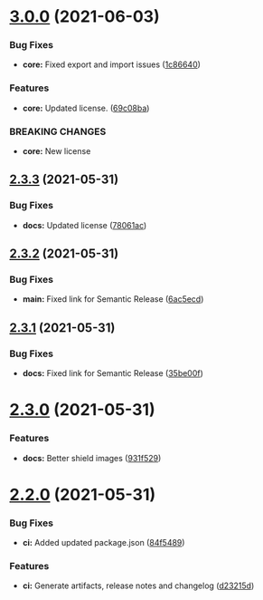 # [3.0.0](https://github.com/gabs-simon/attempt-ts/compare/v2.3.3...v3.0.0) (2021-06-03)


### Bug Fixes

* **core:** Fixed export and import issues ([1c86640](https://github.com/gabs-simon/attempt-ts/commit/1c86640cf85e806383b2c8bc5e2cdd8b37e5533a))


### Features

* **core:** Updated license. ([69c08ba](https://github.com/gabs-simon/attempt-ts/commit/69c08ba0efc96f41b4e20108285701671f1e90b2))


### BREAKING CHANGES

* **core:** New license

## [2.3.3](https://github.com/gabs-simon/attempt-ts/compare/v2.3.2...v2.3.3) (2021-05-31)


### Bug Fixes

* **docs:** Updated license ([78061ac](https://github.com/gabs-simon/attempt-ts/commit/78061ac356f18c4ca71d060c1a1cace4368464b3))

## [2.3.2](https://github.com/gabs-simon/attempt-ts/compare/v2.3.1...v2.3.2) (2021-05-31)


### Bug Fixes

* **main:** Fixed link for Semantic Release ([6ac5ecd](https://github.com/gabs-simon/attempt-ts/commit/6ac5ecdee28e4167005fc16664c4765cc6688a33))

## [2.3.1](https://github.com/gabs-simon/attempt-ts/compare/v2.3.0...v2.3.1) (2021-05-31)


### Bug Fixes

* **docs:** Fixed link for Semantic Release ([35be00f](https://github.com/gabs-simon/attempt-ts/commit/35be00f69852d9a4fec15dbdd08cdd078160db41))

# [2.3.0](https://github.com/gabs-simon/attempt-ts/compare/v2.2.0...v2.3.0) (2021-05-31)


### Features

* **docs:** Better shield images ([931f529](https://github.com/gabs-simon/attempt-ts/commit/931f52988f0f8620b459f52df5c765436e353b28))

# [2.2.0](https://github.com/gabs-simon/attempt-ts/compare/v2.1.0...v2.2.0) (2021-05-31)


### Bug Fixes

* **ci:** Added updated package.json ([84f5489](https://github.com/gabs-simon/attempt-ts/commit/84f5489b8edbd7f79e5151dfa0ece39c3fa06296))


### Features

* **ci:** Generate artifacts, release notes and changelog ([d23215d](https://github.com/gabs-simon/attempt-ts/commit/d23215d06d74ec9308028973c7aeaea62b97ee97))
